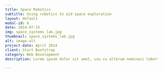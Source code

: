 ```yaml
---
title: Space Robotics
subtitle: Using robotics to aid space exploration
layout: default
modal-id: 6
date: 2014-07-15
img: space_systems_lab.jpg
thumbnail: space_systems_lab.jpg
alt: image-alt
project-date: April 2014
client: Start Bootstrap
category: Web Development
description: Lorem ipsum dolor sit amet, usu cu alterum nominavi lobortis. At duo novum diceret. Tantas apeirian vix et, usu sanctus postulant inciderint ut, populo diceret necessitatibus in vim. Cu eum dicam feugiat noluisse.

---
```

